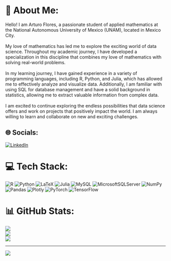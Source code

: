 # 🌃 About Me:
Hello! I am Arturo Flores, a passionate student of applied mathematics at the National Autonomous University of Mexico (UNAM), located in Mexico City.<br><br>My love of mathematics has led me to explore the exciting world of data science. Throughout my academic journey, I have developed a specialization in this discipline that combines my love of mathematics with solving real-world problems.<br><br>In my learning journey, I have gained experience in a variety of programming languages, including R, Python, and Julia, which has allowed me to effectively analyze and visualize data. Additionally, I am familiar with using SQL for database management and have a solid background in statistics, allowing me to extract valuable information from complex data.<br><br>I am excited to continue exploring the endless possibilities that data science offers and work on projects that positively impact the world. I am always willing to learn and collaborate on new and exciting challenges.


## 🌐 Socials:
[![LinkedIn](https://img.shields.io/badge/LinkedIn-%230077B5.svg?logo=linkedin&logoColor=white)](https://linkedin.com/in/arturofc24912) 

# 💻 Tech Stack:
![R](https://img.shields.io/badge/r-%23276DC3.svg?style=for-the-badge&logo=r&logoColor=white) ![Python](https://img.shields.io/badge/python-3670A0?style=for-the-badge&logo=python&logoColor=ffdd54) ![LaTeX](https://img.shields.io/badge/latex-%23008080.svg?style=for-the-badge&logo=latex&logoColor=white) ![Julia](https://img.shields.io/badge/-Julia-9558B2?style=for-the-badge&logo=julia&logoColor=white) ![MySQL](https://img.shields.io/badge/mysql-%2300f.svg?style=for-the-badge&logo=mysql&logoColor=white) ![MicrosoftSQLServer](https://img.shields.io/badge/Microsoft%20SQL%20Sever-CC2927?style=for-the-badge&logo=microsoft%20sql%20server&logoColor=white) ![NumPy](https://img.shields.io/badge/numpy-%23013243.svg?style=for-the-badge&logo=numpy&logoColor=white) ![Pandas](https://img.shields.io/badge/pandas-%23150458.svg?style=for-the-badge&logo=pandas&logoColor=white) ![Plotly](https://img.shields.io/badge/Plotly-%233F4F75.svg?style=for-the-badge&logo=plotly&logoColor=white) ![PyTorch](https://img.shields.io/badge/PyTorch-%23EE4C2C.svg?style=for-the-badge&logo=PyTorch&logoColor=white) ![TensorFlow](https://img.shields.io/badge/TensorFlow-%23FF6F00.svg?style=for-the-badge&logo=TensorFlow&logoColor=white)
# 📊 GitHub Stats:
![](https://github-readme-stats.vercel.app/api?username=ArturoFC02&theme=darcula&hide_border=true&include_all_commits=false&count_private=false)<br/>
![](https://github-readme-streak-stats.herokuapp.com/?user=ArturoFC02&theme=darcula&hide_border=true)<br/>
![](https://github-readme-stats.vercel.app/api/top-langs/?username=ArturoFC02&theme=darcula&hide_border=true&include_all_commits=false&count_private=false&layout=compact)

---
[![](https://visitcount.itsvg.in/api?id=ArturoFC02&icon=0&color=0)](https://visitcount.itsvg.in)

<!-- Proudly created with GPRM ( https://gprm.itsvg.in ) -->

